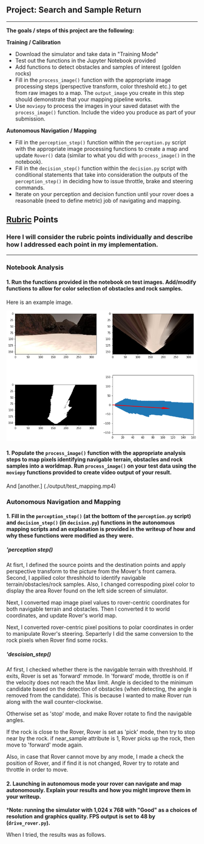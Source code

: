 ## Project: Search and Sample Return

---


**The goals / steps of this project are the following:**  

**Training / Calibration**  

* Download the simulator and take data in "Training Mode"
* Test out the functions in the Jupyter Notebook provided
* Add functions to detect obstacles and samples of interest (golden rocks)
* Fill in the `process_image()` function with the appropriate image processing steps (perspective transform, color threshold etc.) to get from raw images to a map.  The `output_image` you create in this step should demonstrate that your mapping pipeline works.
* Use `moviepy` to process the images in your saved dataset with the `process_image()` function.  Include the video you produce as part of your submission.

**Autonomous Navigation / Mapping**

* Fill in the `perception_step()` function within the `perception.py` script with the appropriate image processing functions to create a map and update `Rover()` data (similar to what you did with `process_image()` in the notebook). 
* Fill in the `decision_step()` function within the `decision.py` script with conditional statements that take into consideration the outputs of the `perception_step()` in deciding how to issue throttle, brake and steering commands. 
* Iterate on your perception and decision function until your rover does a reasonable (need to define metric) job of navigating and mapping.  

[//]: # (Image References)

[image1]: ./calibration_images/example1.png "Calibration Example"
[video1]: ./output/test_mapping.mp4 "Mapping Test Video"

## [Rubric](https://review.udacity.com/#!/rubrics/916/view) Points
### Here I will consider the rubric points individually and describe how I addressed each point in my implementation.  

---

### Notebook Analysis
#### 1. Run the functions provided in the notebook on test images. Add/modify functions to allow for color selection of obstacles and rock samples.
Here is an example image.

![alt text][image1]

#### 1. Populate the `process_image()` function with the appropriate analysis steps to map pixels identifying navigable terrain, obstacles and rock samples into a worldmap.  Run `process_image()` on your test data using the `moviepy` functions provided to create video output of your result. 

And [another.] (./output/test_mapping.mp4) 

### Autonomous Navigation and Mapping

#### 1. Fill in the `perception_step()` (at the bottom of the `perception.py` script) and `decision_step()` (in `decision.py`) functions in the autonomous mapping scripts and an explanation is provided in the writeup of how and why these functions were modified as they were.

##### 'perception step()

At fisrt, I defined the source points and the destination points and apply perspective transform to the picture from the Mover's front camera. Second, I appilied color threshhold to identify navigable terrain/obstacles/rock samples. Also, I changed correspoding pixel color to display the area Rover found on the left side screen of simulator.
 
Next, I converted map image pixel values to rover-centric coordinates for both navigable terrain and obstacles. Then I converted it to world coordinates, and update Rover's world map.

Next, I converted rover-centric pixel positions to polar coordinates in order to manipulate Rover's steering.
Separterly I did the same conversion to the rock pixels when Rover find some rocks.    

##### 'descision_step()

Af first, I checked whether there is the navigable terrain with threshhold. If exits, Rover is set as 'forward' mmode. In 'forward' mode, throttle is on if the velocity does not reach the Max limit. Angle is decided to the minimum candidate based on the detection of obstacles (when detecting, the angle is removed from the candidate). This is because I wanted to make Rover run along with the wall counter-clockwise.

Otherwise set as 'stop' mode, and make Rover rotate to find the navigable angles. 


If the rock is close to the Rover, Rover is set as 'pick' mode, then try to stop near by the rock. if near_sample attribute is 1, Rover picks up the rock, then move to 'forward' mode again.

Also, in case that Rover cannot move by any mode, I made a check the position of Rover, and if find it is not changed, Rover try to rotate and throttle in order to move.


#### 2. Launching in autonomous mode your rover can navigate and map autonomously.  Explain your results and how you might improve them in your writeup.  

***Note: running the simulator with 1,024 x 768 with "Good" as a choices of resolution and graphics quality. FPS output is set  to 48 by (`drive_rover.py`).**

When I tried, the results was as follows.



